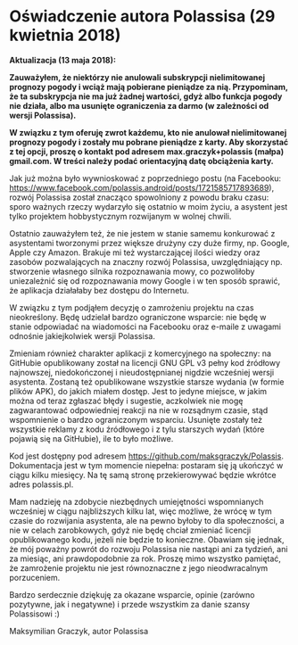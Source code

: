 # Oświadczenie autora Polassisa (29 kwietnia 2018)

**Aktualizacja (13 maja 2018):**

**Zauważyłem, że niektórzy nie anulowali subskrypcji nielimitowanej prognozy pogody i wciąż mają pobierane pieniądze za nią. Przypominam, że ta subskrypcja nie ma już żadnej wartości, gdyż albo funkcja pogody nie działa, albo ma usunięte ograniczenia za darmo (w zależności od wersji Polassisa).**

**W związku z tym oferuję zwrot każdemu, kto nie anulował nielimitowanej prognozy pogody i zostały mu pobrane pieniądze z karty. Aby skorzystać z tej opcji, proszę o kontakt pod adresem max.graczyk+polassis (małpa) gmail.com. W treści należy podać orientacyjną datę obciążenia karty.**

Jak już można było wywnioskować z poprzedniego postu (na Facebooku: https://www.facebook.com/polassis.android/posts/1721585717893689), rozwój Polassisa został znacząco spowolniony z powodu braku czasu: sporo ważnych rzeczy wydarzyło się ostatnio w moim życiu, a asystent jest tylko projektem hobbystycznym rozwijanym w wolnej chwili.

Ostatnio zauważyłem też, że nie jestem w stanie samemu konkurować z asystentami tworzonymi przez większe drużyny czy duże firmy, np. Google, Apple czy Amazon. Brakuje mi też wystarczającej ilości wiedzy oraz zasobów pozwalających na znaczny rozwój Polassisa, uwzględniający np. stworzenie własnego silnika rozpoznawania mowy, co pozwoliłoby uniezależnić się od rozpoznawania mowy Google i w ten sposób sprawić, że aplikacja działałaby bez dostępu do Internetu.

W związku z tym podjąłem decyzję o zamrożeniu projektu na czas nieokreślony. Będę udzielał bardzo ograniczone wsparcie: nie będę w stanie odpowiadać na wiadomości na Facebooku oraz e-maile z uwagami odnośnie jakiejkolwiek wersji Polassisa.

Zmieniam również charakter aplikacji z komercyjnego na społeczny: na GitHubie opublikowany został na licencji GNU GPL v3 pełny kod źródłowy najnowszej, niedokończonej i nieudostępnianej nigdzie wcześniej wersji asystenta. Zostaną też opublikowane wszystkie starsze wydania (w formie plików APK), do jakich miałem dostęp. Jest to jedyne miejsce, w jakim można od teraz zgłaszać błędy i sugestie, aczkolwiek nie mogę zagwarantować odpowiedniej reakcji na nie w rozsądnym czasie, stąd wspomnienie o bardzo ograniczonym wsparciu. Usunięte zostały też wszystkie reklamy z kodu źródłowego i z tylu starszych wydań (które pojawią się na GitHubie), ile to było możliwe.

Kod jest dostępny pod adresem https://github.com/maksgraczyk/Polassis. Dokumentacja jest w tym momencie niepełna: postaram się ją ukończyć w ciągu kilku miesięcy. Na tę samą stronę przekierowywać będzie wkrótce adres polassis.pl.

Mam nadzieję na zdobycie niezbędnych umiejętności wspomnianych wcześniej w ciągu najbliższych kilku lat, więc możliwe, że wrócę w tym czasie do rozwijania asystenta, ale na pewno byłoby to dla społeczności, a nie w celach zarobkowych, gdyż nie będę chciał zmieniać licencji opublikowanego kodu, jeżeli nie będzie to konieczne. Obawiam się jednak, że mój poważny powrót do rozwoju Polassisa nie nastąpi ani za tydzień, ani za miesiąc, ani prawdopodobnie za rok. Proszę mimo wszystko pamiętać, że zamrożenie projektu nie jest równoznaczne z jego nieodwracalnym porzuceniem.

Bardzo serdecznie dziękuję za okazane wsparcie, opinie (zarówno pozytywne, jak i negatywne) i przede wszystkim za danie szansy Polassisowi :)

Maksymilian Graczyk, autor Polassisa
